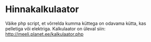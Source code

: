 # Hinnakalkulaator

Väike php script, et võrrelda kumma küttega on odavama kütta, kas pelletiga või elektriga.
Kalkulaator on üleval siin: http://meeli.planet.ee/kalkulaator.php
